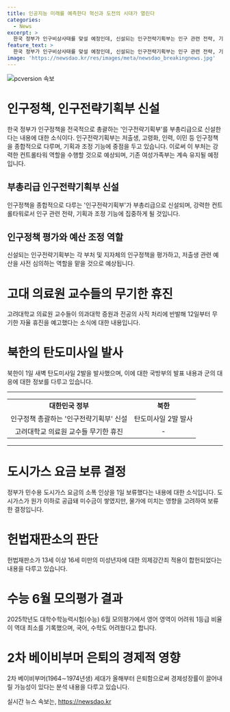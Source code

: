 ```yaml
---
title: 인공지능 미래를 예측한다 혁신과 도전의 시대가 열린다
categories:
  - News
excerpt: >
  한국 정부가 인구비상사태를 맞설 예정인데, 신설되는 인구전략기획부는 인구 관련 전략, 기획, 예산 등을 강력하게 총괄할 예정이다. 고대 의료원 교수들은 전공의 사직에 반발하며 휴진을 결정하고, 북한은 탄도미사일 2발을 발사했지만 실패했다. 또한, 미국 대통령 후보 교체론과 대선에 영향을 미칠 수 있는 6월 모의평가의 어려움 등 국내외 다양한 이슈가 다뤄지고 있다. (150자)
feature_text: >
  한국 정부가 인구비상사태를 맞설 예정인데, 신설되는 인구전략기획부는 인구 관련 전략, 기획, 예산 등을 강력하게 총괄할 예정이다. 고대 의료원 교수들은 전공의 사직에 반발하며 휴진을 결정하고, 북한은 탄도미사일 2발을 발사했지만 실패했다. 또한, 미국 대통령 후보 교체론과 대선에 영향을 미칠 수 있는 6월 모의평가의 어려움 등 국내외 다양한 이슈가 다뤄지고 있다. (150자)
image: 'https://newsdao.kr/res/images/meta/newsdao_breakingnews.jpg'
---
```


<p><img src="https://newsdao.kr/res/images/meta/newsdao_breakingnews.jpg" alt="pcversion 속보" /></p>

<h1 data-ke-size="size26">인구정책, 인구전략기획부 신설</h1>

<p data-ke-size="size16">한국 정부가 인구정책을 전국적으로 총괄하는 '인구전략기획부'를 부총리급으로 신설한다는 내용에 대한 소식이다. 인구전략기획부는 저출생, 고령화, 인력, 이민 등 인구정책을 종합적으로 다루며, 기획과 조정 기능에 중점을 두고 있습니다. 이로써 이 부처는 강력한 컨트롤타워 역할을 수행할 것으로 예상되며, 기존 여성가족부는 계속 유지될 예정입니다.</p>

<h2 data-ke-size="size24">부총리급 인구전략기획부 신설</h2>

<p data-ke-size="size16">인구정책을 종합적으로 다루는 '인구전략기획부'가 부총리급으로 신설되며, 강력한 컨트롤타워로서 인구 관련 전략, 기획과 조정 기능에 집중하게 될 것입니다.</p>

<h2 data-ke-size="size24">인구정책 평가와 예산 조정 역할</h2>

<p data-ke-size="size16">신설되는 인구전략기획부는 각 부처 및 지자체의 인구정책을 평가하고, 저출생 관련 예산을 사전 심의하는 역할을 맡을 것으로 예상됩니다.</p>

<h1 data-ke-size="size26">고대 의료원 교수들의 무기한 휴진</h1>

<p data-ke-size="size16">고려대학교 의료원 교수들이 의과대학 증원과 전공의 사직 처리에 반발해 12일부터 무기한 자율 휴진을 예고했다는 소식에 대한 내용입니다.</p>

<h1 data-ke-size="size26">북한의 탄도미사일 발사</h1>

<p data-ke-size="size16">북한이 1일 새벽 탄도미사일 2발을 발사했으며, 이에 대한 국방부의 발표 내용과 군의 대응에 대한 정보를 다루고 있습니다.</p>

<hr>

<table>
  <tr>
    <td style="text-align: center; height: 17px;"><b>대한민국 정부</b></td>
    <td style="text-align: center; height: 17px;"><b>북한</b></td>
  </tr>
  <tr>
    <td style="text-align: center; height: 17px;">인구정책 총괄하는 '인구전략기획부' 신설</td>
    <td style="text-align: center; height: 17px;">탄도미사일 2발 발사</td>
  </tr>
  <tr>
    <td style="text-align: center; height: 17px;">고려대학교 의료원 교수들 무기한 휴진</td>
    <td style="text-align: center; height: 17px;">-</td>
  </tr>
</table>

<hr>

<h1 data-ke-size="size26">도시가스 요금 보류 결정</h1>

<p data-ke-size="size16">정부가 민수용 도시가스 요금의 소폭 인상을 1일 보류했다는 내용에 대한 소식입니다. 도시가스가 원가 이하로 공급돼 미수금이 쌓였지만, 물가에 미치는 영향을 고려하여 보류한 결정입니다.</p>

<h1 data-ke-size="size26">헌법재판소의 판단</h1>

<p data-ke-size="size16">헌법재판소가 13세 이상 16세 미만의 미성년자에 대한 의제강간죄 적용이 합헌되었다는 내용을 다루고 있습니다.</p>

<h1 data-ke-size="size26">수능 6월 모의평가 결과</h1>

<p data-ke-size="size16">2025학년도 대학수학능력시험(수능) 6월 모의평가에서 영어 영역이 어려워 1등급 비율이 역대 최소를 기록했으며, 국어, 수학도 어려웠다고 합니다.</p>

<h1 data-ke-size="size26">2차 베이비부머 은퇴의 경제적 영향</h1>

<p data-ke-size="size16">2차 베이비부머(1964∼1974년생) 세대가 올해부터 은퇴함으로써 경제성장률이 끌어내릴 가능성이 있다는 분석 내용을 다루고 있습니다.</p>
실시간 뉴스 속보는, <a href="https://newsdao.kr" rel="dofollow">https://newsdao.kr</a>


